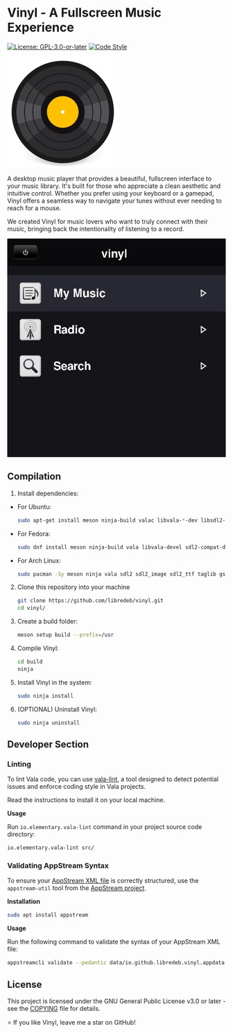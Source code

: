 # Vinyl - A Fullscreen Music Experience

[![License: GPL-3.0-or-later](https://img.shields.io/badge/License-GPL%203.0--or--later-green.svg)](https://opensource.org/licenses/GPL-3.0)
[![Code Style](https://img.shields.io/badge/code%20style-Vala-purple.svg)](https://wiki.gnome.org/Projects/Vala)

![icon](./data/icons/128/vinyl.svg)

A desktop music player that provides a beautiful, fullscreen interface to your music library. It's built for those who appreciate a clean aesthetic and intuitive control. Whether you prefer using your keyboard or a gamepad, Vinyl offers a seamless way to navigate your tunes without ever needing to reach for a mouse.

We created Vinyl for music lovers who want to truly connect with their music, bringing back the intentionality of listening to a record.

![screenshot](./data/screenshot.png)

## Compilation

   1. Install dependencies:
   * For Ubuntu:
      ```sh
      sudo apt-get install meson ninja-build valac libvala-*-dev libsdl2-dev libsdl2-image-dev libsdl2-ttf-dev libtagc0-dev libgstreamer1.0-dev libgstreamer-plugins-base1.0-dev python3 python3-wheel python3-setuptools
      ```
   * For Fedora:
      ```sh
      sudo dnf install meson ninja-build vala libvala-devel sdl2-compat-devel SDL2_image-devel SDL2_ttf-devel taglib-devel gstreamer1-devel gstreamer1-plugins-base-devel python3 python3-wheel python3-setuptools
      ```
   * For Arch Linux:
      ```sh
      sudo pacman -Sy meson ninja vala sdl2 sdl2_image sdl2_ttf taglib gstreamer gst-plugins-base-libs python python-wheel python-setuptools
      ```
   2. Clone this repository into your machine
      ```sh
      git clone https://github.com/libredeb/vinyl.git
      cd vinyl/
      ```
   3. Create a build folder:
      ```sh
      meson setup build --prefix=/usr
      ```
   4. Compile Vinyl:
      ```sh
      cd build
      ninja
      ```
   5. Install Vinyl in the system:
      ```sh
      sudo ninja install
      ```
   6. (OPTIONAL) Uninstall Vinyl:
      ```sh
      sudo ninja uninstall
      ```

## Developer Section

### Linting

To lint Vala code, you can use [vala-lint](https://github.com/vala-lang/vala-lint), a tool designed to detect potential issues and enforce coding style in Vala projects.

Read the instructions to install it on your local machine.

**Usage**

Run `io.elementary.vala-lint` command in your project source code directory:

```sh
io.elementary.vala-lint src/
```

### Validating AppStream Syntax

To ensure your [AppStream XML file](data/io.github.libredeb.vinyl.appdata.xml.in) is correctly structured, use the `appstream-util` tool from the [AppStream project](https://www.freedesktop.org/software/appstream/docs/).

**Installation**

```sh
sudo apt install appstream
```

**Usage**

Run the following command to validate the syntax of your AppStream XML file:

```sh
appstreamcli validate --pedantic data/io.github.libredeb.vinyl.appdata.xml.in
```

## License

This project is licensed under the GNU General Public License v3.0 or later - see the [COPYING](COPYING) file for details.

⭐ If you like Vinyl, leave me a star on GitHub!